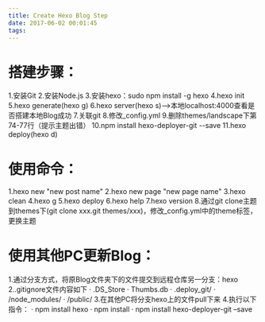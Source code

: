 ```yaml
---
title: Create Hexo Blog Step
date: 2017-06-02 00:01:45
tags:
---
```


# 搭建步骤：
1.安装Git
2.安装Node.js
3.安装hexo：sudo npm install -g hexo
4.hexo init
5.hexo generate(hexo g)
6.hexo server(hexo s)-->本地localhost:4000查看是否搭建本地Blog成功
7.关联git
8.修改_config.yml
9.删除themes/landscape下第74-77行（提示主题出错）
10.npm install hexo-deployer-git --save
11.hexo deploy(hexo d)

# 使用命令：
1.hexo new "new post name"
2.hexo new page "new page name"
3.hexo clean
4.hexo g
5.hexo deploy
6.hexo help
7.hexo version
8.通过git clone主题到themes下(git clone xxx.git themes/xxx)，修改_config.yml中的theme标签，更换主题

# 使用其他PC更新Blog：
1.通过分支方式，将原Blog文件夹下的文件提交到远程仓库另一分支：hexo
2..gitignore文件内容如下
· .DS_Store
· Thumbs.db
· .deploy_git/
· /node_modules/
· /public/
3.在其他PC将分支hexo上的文件pull下来
4.执行以下指令：
· npm install hexo
· npm install
· npm install hexo-deployer-git –save